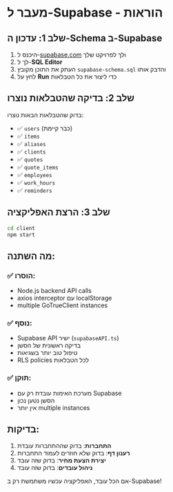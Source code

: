 # מעבר ל-Supabase - הוראות

## שלב 1: עדכון ה-Schema ב-Supabase

1. היכנס ל-[supabase.com](https://supabase.com) ולך לפרויקט שלך
2. לך ל-**SQL Editor**
3. העתק את התוכן מקובץ `supabase-schema.sql` והדבק אותו
4. לחץ על **Run** כדי ליצור את כל הטבלאות

## שלב 2: בדיקה שהטבלאות נוצרו

בדוק שהטבלאות הבאות נוצרו:
- ✅ `users` (כבר קיימת)
- ✅ `items`
- ✅ `aliases`
- ✅ `clients`
- ✅ `quotes`
- ✅ `quote_items`
- ✅ `employees`
- ✅ `work_hours`
- ✅ `reminders`

## שלב 3: הרצת האפליקציה

```bash
cd client
npm start
```

## מה השתנה:

### ✅ **הוסרו:**
- Node.js backend API calls
- axios interceptor עם localStorage
- multiple GoTrueClient instances

### ✅ **נוסף:**
- Supabase API ישיר (`supabaseAPI.ts`)
- בדיקה ראשונית של הסשן
- טיפול טוב יותר בשגיאות
- RLS policies לכל הטבלאות

### ✅ **תוקן:**
- מערכת האימות עובדת רק עם Supabase
- הסשן נטען נכון
- אין יותר multiple instances

## בדיקות:

1. **התחברות**: בדוק שההתחברות עובדת
2. **רענון דף**: בדוק שלא חוזרים לעמוד התחברות
3. **יצירת הצעת מחיר**: בדוק שזה עובד
4. **ניהול עובדים**: בדוק שזה עובד

אם הכל עובד, האפליקציה עכשיו משתמשת רק ב-Supabase!

